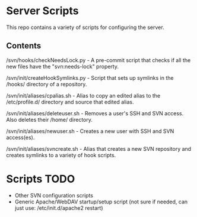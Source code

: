 # Server Scripts
This repo contains a variety of scripts for configuring the server.

## Contents
/svn/hooks/checkNeedsLock.py - A pre-commit script that checks if all the new files have the "svn:needs-lock" property.

/svn/init/createHookSymlinks.py - Script that sets up symlinks in the /hooks/ directory of a repository.

/svn/init/aliases/cpalias.sh - Alias to copy an edited alias to the /etc/profile.d/ directory and source that edited alias.

/svn/init/aliases/deleteuser.sh - Removes a user's SSH and SVN access. Also deletes their /home/ directory.

/svn/init/aliases/newuser.sh - Creates a new user with SSH and SVN access(es).

/svn/init/aliases/svncreate.sh - Alias that creates a new SVN repository and creates symlinks to a variety of hook scripts.

# Scripts TODO
- Other SVN configuration scripts
- Generic Apache/WebDAV startup/setup script (not sure if needed, can just use: /etc/init.d/apache2 restart)
